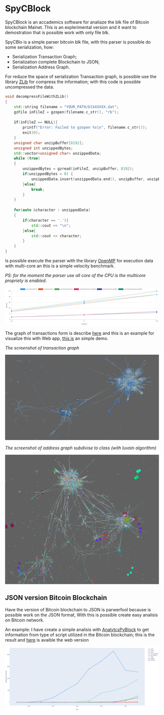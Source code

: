 # SpyCBlock

SpyCBlock is an accademics software for analiaze the blk file of Bitcoin blockchain Mainet.
This is an explerimental version and it want to demostration that is possible work with only file blk.

SpyCBlo is a simple parser bitcoin blk file, with this parser is possible do some serialization, how:

- Serialization Transaction Graph;
- Serialization complete Blockchain to JSON;
- Serialization Address Graph.

For reduce the space of serialization Transaction graph, is possible use the library [ZLib](https://github.com/madler/zlib) for compress the information; with this code is possible uncompressed the data.

```c++
void decompressFileWithZLib()
{
    std::string filename = "YOUR_PATH/blkXXXXX.dat";
    gzFile inFileZ = gzopen(filename.c_str(), "rb");

    if(inFileZ == NULL){
        printf("Error: Failed to gzopen %s\n", filename.c_str());
        exit(0);
    }
    unsigned char unzipBuffer[8192];
    unsigned int unzippedBytes;
    std::vector<unsigned char> unzippedData;
    while (true)
    {
        unzippedBytes = gzread(inFileZ, unzipBuffer, 8192);
        if(unzippedBytes > 0) {
            unzippedData.insert(unzippedData.end(), unzipBuffer, unzipBuffer + unzippedBytes);
        }else{
            break;
        }
    }

    for(auto &character : unzippedData)
    {
        if(character == '.'){
            std::cout << "\n";
        }else{
            std::cout << character;
        }
    }
}
```

Is possible execute the parser with the library [OpenMP](https://www.openmp.org/) for execution data with multi-core an this is a simple velocity benchmark.

_PS: for the moment the parser use all core of the CPU is the multicore propriety is enabled._

![benchmark_image](imgs/benchmark.png)


The graph of transactions form is describe [here](#todo) and this is an example for visualize this with Web app, [this is](https://github.com/vincenzopalazzo/SpyJSBlock.react) an simple demo.

_The screenshot of transaction graph_

![transaction_graph](imgs/graph_tx.png)

_The screenshot of address graph subdivise to class (with luvain algorithm)_

![address_graph](imgs/address_graph.png)

## JSON version Bitcoin Blockchain

Have the version of Bitcoin blockchain to JSON is parwerfool because is possible work on the JSON format, With this is possible create easy analisis on Bitcoin network.

An example: I have create a simple analisis with [AnalytcsPyBlock](https://github.com/vincenzopalazzo/AnalyticsPyBlock) to get information from type of script utilized in the Bitcoin blockchain; this is the result and [here](https://vincenzopalazzo.github.io/AnalyticsPyBlock/) is avaible the web version

![analisis_script](imgs/result-global.png)
